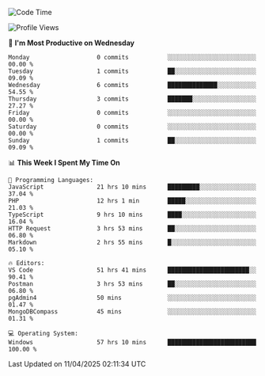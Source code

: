 <!--START_SECTION:waka-->
![Code Time](http://img.shields.io/badge/Code%20Time-4%2C601%20hrs%2052%20mins-blue)

![Profile Views](http://img.shields.io/badge/Profile%20Views-8-blue)

📅 **I'm Most Productive on Wednesday** 

```text
Monday                   0 commits           ░░░░░░░░░░░░░░░░░░░░░░░░░   00.00 % 
Tuesday                  1 commits           ██░░░░░░░░░░░░░░░░░░░░░░░   09.09 % 
Wednesday                6 commits           ██████████████░░░░░░░░░░░   54.55 % 
Thursday                 3 commits           ███████░░░░░░░░░░░░░░░░░░   27.27 % 
Friday                   0 commits           ░░░░░░░░░░░░░░░░░░░░░░░░░   00.00 % 
Saturday                 0 commits           ░░░░░░░░░░░░░░░░░░░░░░░░░   00.00 % 
Sunday                   1 commits           ██░░░░░░░░░░░░░░░░░░░░░░░   09.09 % 
```


📊 **This Week I Spent My Time On** 

```text
💬 Programming Languages: 
JavaScript               21 hrs 10 mins      █████████░░░░░░░░░░░░░░░░   37.04 % 
PHP                      12 hrs 1 min        █████░░░░░░░░░░░░░░░░░░░░   21.03 % 
TypeScript               9 hrs 10 mins       ████░░░░░░░░░░░░░░░░░░░░░   16.04 % 
HTTP Request             3 hrs 53 mins       ██░░░░░░░░░░░░░░░░░░░░░░░   06.80 % 
Markdown                 2 hrs 55 mins       █░░░░░░░░░░░░░░░░░░░░░░░░   05.10 % 

🔥 Editors: 
VS Code                  51 hrs 41 mins      ███████████████████████░░   90.41 % 
Postman                  3 hrs 53 mins       ██░░░░░░░░░░░░░░░░░░░░░░░   06.80 % 
pgAdmin4                 50 mins             ░░░░░░░░░░░░░░░░░░░░░░░░░   01.47 % 
MongoDBCompass           45 mins             ░░░░░░░░░░░░░░░░░░░░░░░░░   01.31 % 

💻 Operating System: 
Windows                  57 hrs 10 mins      █████████████████████████   100.00 % 
```


 Last Updated on 11/04/2025 02:11:34 UTC
<!--END_SECTION:waka-->

